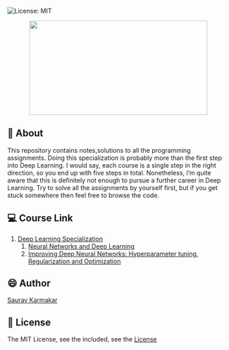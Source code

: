 ![License: MIT](https://img.shields.io/badge/License-MIT-yellow.svg)

<p align="center">
  <img src="https://drlux.github.io/deeplearningai/logo.png" width="404" height="214"/>
</p>

## :page_with_curl: About 
This repository contains notes,solutions to all the programming assignments. Doing this specialization is probably more than the first step into Deep Learning. I would say, each course is a single step in the right direction, so you end up with five steps in total. Nonetheless, I’m quite aware that this is definitely not enough to pursue a further career in Deep Learning. Try to solve all the assignments by yourself first, but if you get stuck somewhere then feel free to browse the code.

## :computer: Course Link 
1. [Deep Learning Specialization](https://www.deeplearning.ai/deep-learning-specialization/)
    1. [Neural Networks and Deep Learning](https://www.coursera.org/learn/neural-networks-deep-learning)
    2. [Improving Deep Neural Networks: Hyperparameter tuning, Regularization and Optimization](https://www.coursera.org/learn/deep-neural-network?specialization=deep-learning)

## :smile: Author
[Saurav Karmakar](https://github.com/thesauravkarmakar)

## :pencil: License

The MIT License, see the included, see the [License](https://github.com/thesauravkarmakar/deeplearning.ai/blob/master/LICENSE)
